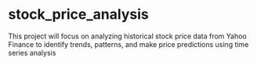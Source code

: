 # stock_price_analysis
This project will focus on analyzing historical stock price data from Yahoo Finance to identify trends, patterns, and make price predictions using time series analysis
